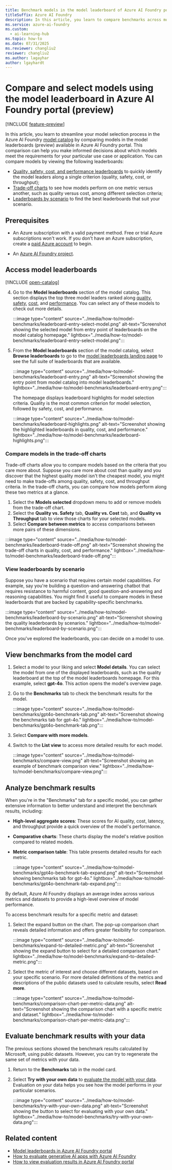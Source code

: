 ```yaml
---
title: Benchmark models in the model leaderboard of Azure AI Foundry portal
titleSuffix: Azure AI Foundry
description: In this article, you learn to compare benchmarks across models and datasets, using the model leaderboards (preview) and the benchmarks feature in Azure AI Foundry portal.
ms.service: azure-ai-foundry
ms.custom:
  - ai-learning-hub
ms.topic: how-to
ms.date: 07/31/2025
ms.reviewer: changliu2
reviewer: changliu2
ms.author: lagayhar  
author: lgayhardt
---
```


# Compare and select models using the model leaderboard in Azure AI Foundry portal (preview)

[!INCLUDE [feature-preview](../includes/feature-preview.md)]

In this article, you learn to streamline your model selection process in the Azure AI Foundry [model catalog](../how-to/model-catalog-overview.md) by comparing models in the model leaderboards (preview) available in Azure AI Foundry portal. This comparison can help you make informed decisions about which models meet the requirements for your particular use case or application. You can compare models by viewing the following leaderboards:

- [Quality, safety, cost, and performance leaderboards](#access-model-leaderboards) to quickly identify the model leaders along a single criterion (quality, safety, cost, or throughput);
- [Trade-off charts](#compare-models-in-the-trade-off-charts) to see how models perform on one metric versus another, such as quality versus cost, among different selection criteria;
- [Leaderboards by scenario](#view-leaderboards-by-scenario) to find the best leaderboards that suit your scenario.

## Prerequisites

- An Azure subscription with a valid payment method. Free or trial Azure subscriptions won't work. If you don't have an Azure subscription, create a [paid Azure account](https://azure.microsoft.com/pricing/purchase-options/pay-as-you-go) to begin.

- An [Azure AI Foundry project](create-projects.md).

## Access model leaderboards

[!INCLUDE [open-catalog](../includes/open-catalog.md)]

4. Go to the **Model leaderboards** section of the model catalog. This section displays the top three model leaders ranked along [quality](../concepts/model-benchmarks.md#quality-benchmarks-of-language-models), [safety](../concepts/model-benchmarks.md#safety-benchmarks-of-language-models), [cost](../concepts/model-benchmarks.md#cost-benchmarks-of-language-models), and [performance](../concepts/model-benchmarks.md#performance-benchmarks-of-language-models). You can select any of these models to check out more details.

    :::image type="content" source="../media/how-to/model-benchmarks/leaderboard-entry-select-model.png" alt-text="Screenshot showing the selected model from entry point of leaderboards on the model catalog homepage." lightbox="../media/how-to/model-benchmarks/leaderboard-entry-select-model.png":::

1. From the **Model leaderboards** section of the model catalog, select **Browse leaderboards**  to go to the [model leaderboards landing page](https://aka.ms/model-leaderboards) to see the full suite of leaderboards that are available.

    :::image type="content" source="../media/how-to/model-benchmarks/leaderboard-entry.png" alt-text="Screenshot showing the entry point from model catalog into model leaderboards." lightbox="../media/how-to/model-benchmarks/leaderboard-entry.png"::: 

    The homepage displays leaderboard highlights for model selection criteria. Quality is the most common criterion for model selection, followed by safety, cost, and performance.

    :::image type="content" source="../media/how-to/model-benchmarks/leaderboard-highlights.png" alt-text="Screenshot showing the highlighted leaderboards in quality, cost, and performance." lightbox="../media/how-to/model-benchmarks/leaderboard-highlights.png":::


### Compare models in the trade-off charts

Trade-off charts allow you to compare models based on the criteria that you care more about. Suppose you care more about cost than quality and you discover that the highest quality model isn't the cheapest model, you might need to make trade-offs among quality, safety, cost, and throughput criteria. In the trade-off charts, you can compare how models perform along these two metrics at a glance. 

1. Select the **Models selected** dropdown menu to add or remove models from the trade-off chart.
1. Select the **Quality vs. Safety** tab, **Quality vs. Cost** tab, and **Quality vs Throughput** tab to view those charts for your selected models.
1. Select **Compare between metrics** to access comparisons between more pairs of these dimensions.

:::image type="content" source="../media/how-to/model-benchmarks/leaderboard-trade-off.png" alt-text="Screenshot showing the trade-off charts in quality, cost, and performance." lightbox="../media/how-to/model-benchmarks/leaderboard-trade-off.png":::

### View leaderboards by scenario

Suppose you have a scenario that requires certain model capabilities. For example, say you're building a question-and-answering chatbot that requires resistance to harmful content, good question-and-answering and reasoning capabilities. You might find it useful to compare models in these leaderboards that are backed by capability-specific benchmarks.

:::image type="content" source="../media/how-to/model-benchmarks/leaderboard-by-scenario.png" alt-text="Screenshot showing the quality leaderboards by scenarios." lightbox="../media/how-to/model-benchmarks/leaderboard-by-scenario.png":::


Once you've explored the leaderboards, you can decide on a model to use. 

## View benchmarks from the model card

1. Select a model to your liking and select **Model details**. You can select the model from one of the displayed leaderboards, such as the quality leaderboard at the top of the model leaderboards homepage. For this example, select **gpt-4o**. This action opens the model's overview page.

1. Go to the **Benchmarks** tab to check the benchmark results for the model.
  
    :::image type="content" source="../media/how-to/model-benchmarks/gpt4o-benchmark-tab.png" alt-text="Screenshot showing the  benchmarks tab for gpt-4o." lightbox="../media/how-to/model-benchmarks/gpt4o-benchmark-tab.png":::

1. Select **Compare with more models**.

1. Switch to the **List view** to access more detailed results for each model.

    :::image type="content" source="../media/how-to/model-benchmarks/compare-view.png" alt-text="Screenshot showing an example of benchmark comparison view." lightbox="../media/how-to/model-benchmarks/compare-view.png":::

## Analyze benchmark results

When you're in the "Benchmarks" tab for a specific model, you can gather extensive information to better understand and interpret the benchmark results, including:

- **High-level aggregate scores**: These scores for AI quality, cost, latency, and throughput provide a quick overview of the model's performance.
- **Comparative charts**: These charts display the model's relative position compared to related models.
- **Metric comparison table**: This table presents detailed results for each metric.

    :::image type="content" source="../media/how-to/model-benchmarks/gpt4o-benchmark-tab-expand.png" alt-text="Screenshot showing benchmarks tab for gpt-4o." lightbox="../media/how-to/model-benchmarks/gpt4o-benchmark-tab-expand.png":::

By default, Azure AI Foundry displays an average index across various metrics and datasets to provide a high-level overview of model performance.

To access benchmark results for a specific metric and dataset:

1. Select the expand button on the chart. The pop-up comparison chart reveals detailed information and offers greater flexibility for comparison.

    :::image type="content" source="../media/how-to/model-benchmarks/expand-to-detailed-metric.png" alt-text="Screenshot showing the expand button to select for a detailed comparison chart." lightbox="../media/how-to/model-benchmarks/expand-to-detailed-metric.png":::

1. Select the metric of interest and choose different datasets, based on your specific scenario. For more detailed definitions of the metrics and descriptions of the public datasets used to calculate results, select **Read more**.

    :::image type="content" source="../media/how-to/model-benchmarks/comparison-chart-per-metric-data.png" alt-text="Screenshot showing the comparison chart with a specific metric and dataset." lightbox="../media/how-to/model-benchmarks/comparison-chart-per-metric-data.png":::


## Evaluate benchmark results with your data

The previous sections showed the benchmark results calculated by Microsoft, using public datasets. However, you can try to regenerate the same set of metrics with your data.

1. Return to the **Benchmarks** tab in the model card.
1. Select **Try with your own data** to [evaluate the model with your data](evaluate-generative-ai-app.md#model-evaluation). Evaluation on your data helps you see how the model performs in your particular scenarios.

    :::image type="content" source="../media/how-to/model-benchmarks/try-with-your-own-data.png" alt-text="Screenshot showing the button to select for evaluating with your own data." lightbox="../media/how-to/model-benchmarks/try-with-your-own-data.png":::

## Related content

- [Model leaderboards in Azure AI Foundry portal](../concepts/model-benchmarks.md)
- [How to evaluate generative AI apps with Azure AI Foundry](evaluate-generative-ai-app.md)
- [How to view evaluation results in Azure AI Foundry portal](evaluate-results.md)
